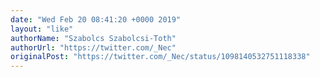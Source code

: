 ```yaml
---
date: "Wed Feb 20 08:41:20 +0000 2019"
layout: "like"
authorName: "Szabolcs Szabolcsi-Toth"
authorUrl: "https://twitter.com/_Nec"
originalPost: "https://twitter.com/_Nec/status/1098140532751118338"
---
```

